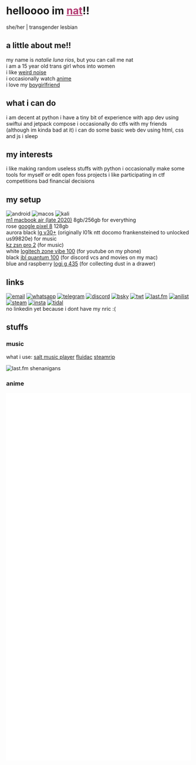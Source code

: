 # helloooo im <a href="https://en.pronouns.page/@ellipticobj" style="color: #b33b72;">nat</a>!!  
she/her | transgender lesbian  

## a little about me!!  
my name is *natalie luna rios*, but you can call me nat  
i am a 15 year old trans girl whos into women  
i like [weird noise](https://www.last.fm/user/ellipticobj/)  
i occasionally watch [anime](https://anilist.co/user/ellipticobj/)  
i love my [boygirlfriend](https://en.pronouns.page/@audhdom)

## what i can do  
i am decent at python
i have a tiny bit of experience with app dev using swiftui and jetpack compose
i occasionally do ctfs with my friends (although im kinda bad at it)
i can do some basic web dev using html, css and js
i sleep  

## my interests
i like making random useless stuffs with python
i occasionally make some tools for myself or edit open foss projects 
i like participating in ctf competitions
bad financial decisions

## my setup  
![android](https://img.shields.io/badge/Android-79305a?style=for-the-badge&logo=android&logoColor=white) ![macos](https://img.shields.io/badge/mac%20os-79305a?style=for-the-badge&logo=apple&logoColor=white) ![kali](https://img.shields.io/badge/Kali_Linux-79305a?style=for-the-badge&logo=kali-linux&logoColor=white) ![]()  
[m1 macbook air (late 2020)](https://support.apple.com/kb/SP825?locale=en_SG) 8gb/256gb for everything  
rose [google pixel 8](https://www.gsmarena.com/google_pixel_8-12546.php) 128gb  
aurora black [lg v30+](https://www.gsmarena.com/lg_v30-8712.php#us998) (originally l01k ntt docomo frankensteined to unlocked us99820e) for music  
[kz zsn pro 2](https://kz-audio.com/kz-zsn-pro-2.html) (for music)  
white [logitech zone vibe 100](https://headphones.sg/logitech-zone-vibe-100-wireless-bluetooth-headset-graphite/) (for youtube on my phone)   
black [jbl quantum 100](https://www.jbl.com.sg/gaming/QUANTUM100.html) (for discord vcs and movies on my mac)  
blue and raspberry [logi g 435](https://www.logitechg.com/en-sg/products/gaming-audio/g435-wireless-bluetooth-gaming-headset.html) (for collecting dust in a drawer)  

## links
[![email](https://img.shields.io/badge/Gmail-79305a?style=for-the-badge&logo=gmail&logoColor=white)](mailto:ellipticobj@gmail.com)
[![whatsapp](https://img.shields.io/badge/WhatsApp-79305a?style=for-the-badge&logo=whatsapp&logoColor=white)](https://wa.link/9gh6go)
[![telegram](https://img.shields.io/badge/Telegram-79305a?style=for-the-badge&logo=telegram&logoColor=white)](http://t.me/ellipticobj)
[![discord](https://img.shields.io/badge/Discord-79305a?style=for-the-badge&logo=discord&logoColor=white)](http://discordapp.com/users/973943523655164032)
[![bsky](https://img.shields.io/badge/Bluesky-79305a?logo=bluesky&logoColor=fff&style=for-the-badge)](http://xfz.bsky.social)
[![twt](https://img.shields.io/badge/Twitter-79305a?style=for-the-badge&logo=twitter&logoColor=white)](http:?/twitter.com/ellipticobj)
[![last.fm](https://img.shields.io/badge/last.fm-79305a?style=for-the-badge&logo=last.fm&logoColor=white)](http://last.fm/user/ellipticobj)
[![anilist](https://img.shields.io/badge/AniList-79305a?style=for-the-badge&logo=AniList&logoColor=white)](http://anilist.co/user/ellipticobj)
[![steam](https://img.shields.io/badge/Steam-79305a?style=for-the-badge&logo=steam&logoColor=white)](http://steamcommunity.com/id/ellipticobj)
[![insta](https://img.shields.io/badge/Instagram-79305a?style=for-the-badge&logo=instagram&logoColor=white)](http://instagram.com/ellipticobjs)
[![tidal](https://img.shields.io/badge/Tidal-79305a?style=for-the-badge&logo=Tidal&logoColor=white)](https://listen.tidal.com/user/201427455)  
no linkedin yet because i dont have my nric :(  

[comment]: <> (icons from https://github.com/alexandresanlim/Badges4-README.md-Profile)

## stuffs
### music
what i use: 
[salt music player](https://github.com/Moriafly/SaltPlayerSource)
[fluidac](https://github.com/imjyotiraditya/fluidac-releases)
[steamrip](https://github.com/nathom/streamrip)

![last.fm shenanigans](https://lastfm-recently-played.vercel.app/api?user=ellipticobj&count=4&width=600&loved=true&show_user=footer&header_style=normal_stats&footer_style=normal&loved_style=4&bg_color=572649)

### anime
![anime stats](.github/assets/metrics.plugin.anilist.svg)